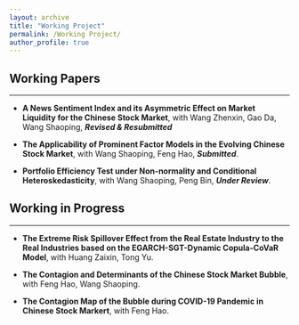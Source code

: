 ```yaml
---
layout: archive
title: "Working Project"
permalink: /Working Project/
author_profile: true
---
```


## Working Papers
---
* **A News Sentiment Index and its Asymmetric Effect on Market Liquidity for the Chinese Stock Market**, with Wang Zhenxin, Gao Da, Wang Shaoping, ***Revised & Resubmitted***

* **The Applicability of Prominent Factor Models in the Evolving Chinese Stock Market**, with Wang Shaoping, Feng Hao, ***Submitted***.

* **Portfolio Efficiency Test under Non-normality and Conditional Heteroskedasticity**, with Wang Shaoping, Peng Bin, ***Under Review***.


## Working in Progress
---
* **The Extreme Risk Spillover Effect from the Real Estate Industry to the Real Industries based on the EGARCH-SGT-Dynamic Copula-CoVaR Model**, with Huang Zaixin, Tong Yu.
  
* **The Contagion and Determinants of the Chinese Stock Market Bubble**, with Feng Hao, Wang Shaoping.
  
* **The Contagion Map of the Bubble during COVID-19 Pandemic in Chinese Stock Markert**, with Feng Hao.

